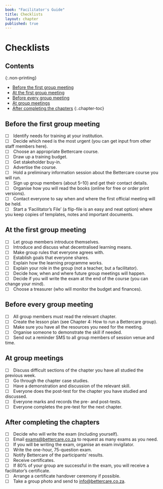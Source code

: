 ```yaml
---
book: "Facilitator's Guide"
title: Checklists
layout: chapter
published: true
---
```


# Checklists

## Contents
{:.non-printing}

*   [Before the first group meeting](#before-the-first-group-meeting)
*   [At the first group meeting](#at-the-first-group-meeting)
*   [Before every group meeting](#before-every-group-meeting)
*   [At group meetings](#at-group-meetings)
*   [After completing the chapters](#after-completing-the-chapters)
{:.chapter-toc}

## Before the first group meeting

☐&emsp;Identify  needs for training at your institution.  
☐&emsp;Decide which need is the most urgent (you can get input from other staff members here).  
☐&emsp;Choose an appropriate Bettercare course.  
☐&emsp;Draw up a training budget.  
☐&emsp;Get stakeholder buy-in.  
☐&emsp;Advertise the course.  
☐&emsp;Hold a preliminary information session about the Bettercare course you will run.  
☐&emsp;Sign up group members (about 5–10) and get their contact details.  
☐&emsp;Organise how you will read the books (online for free or order print versions).  
☐&emsp;Contact everyone to say when and where the first official meeting will be held.  
☐&emsp;Start a ‘Facilitator’s File’ (a flip-file is an easy and neat option) where you keep copies of templates, notes and important documents.  

## At the first group meeting

☐&emsp;Let group members introduce themselves.  
☐&emsp;Introduce and discuss what decentralised learning means.  
☐&emsp;Make group rules that everyone agrees with.  
☐&emsp;Establish goals that everyone shares.  
☐&emsp;Explain how the learning programme works.  
☐&emsp;Explain your role in the group (not a teacher, but a facilitator).  
☐&emsp;Decide how, when and where future group meetings will happen.  
☐&emsp;Decide if you will write the exam at the end of the course (you can change your mind).  
☐&emsp;Choose a treasurer (who will monitor the budget and finances).  

## Before every group meeting

☐&emsp;All group members must read the relevant chapter.  
☐&emsp;Create the lesson plan (see Chapter 4: How to run a Bettercare group).  
☐&emsp;Make sure you have all the resources you need for the meeting.  
☐&emsp;Organise someone to demonstrate the skill if needed.  
☐&emsp;Send out a reminder SMS to all group members of session venue and time.  

## At group meetings

☐&emsp;Discuss difficult sections of the chapter you have all studied the previous week.  
☐&emsp;Go through the chapter case studies.  
☐&emsp;Have a demonstration and discussion of the relevant skill.  
☐&emsp;Everyone does the post-test for the chapter you have studied and discussed.  
☐&emsp;Everyone marks and records the pre- and post-tests.  
☐&emsp;Everyone completes the pre-test for the next chapter.  

## After completing the chapters

☐&emsp;Decide who will write the exam (including yourself).  
☐&emsp;Email exams@bettercare.co.za to request as many exams as you need.  
☐&emsp;If you will be writing the exam, organise an exam invigilator.  
☐&emsp;Write the one-hour, 75-question exam.  
☐&emsp;Notify Bettercare of the participants’ results.  
☐&emsp;Receive certificates.  
☐&emsp;If 80% of your group are successful in the exam, you will receive a facilitator’s certificate.  
☐&emsp;Arrange a certificate handover ceremony if possible.  
☐&emsp;Take a group photo and send to info@bettercare.co.za.  